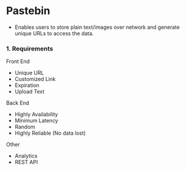 # Pastebin

* Enables users to store plain text/images over network and generate unique URLs to access the data.

### 1. Requirements
Front End
  * Unique URL
  * Customized Link
  * Expiration
  * Upload Text

Back End
  * Highly Availability
  * Minimum Latency
  * Random
  * Highly Reliable (No data lost)

Other
  * Analytics
  * REST API
